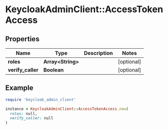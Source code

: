 # KeycloakAdminClient::AccessTokenAccess

## Properties

| Name | Type | Description | Notes |
| ---- | ---- | ----------- | ----- |
| **roles** | **Array&lt;String&gt;** |  | [optional] |
| **verify_caller** | **Boolean** |  | [optional] |

## Example

```ruby
require 'keycloak_admin_client'

instance = KeycloakAdminClient::AccessTokenAccess.new(
  roles: null,
  verify_caller: null
)
```

